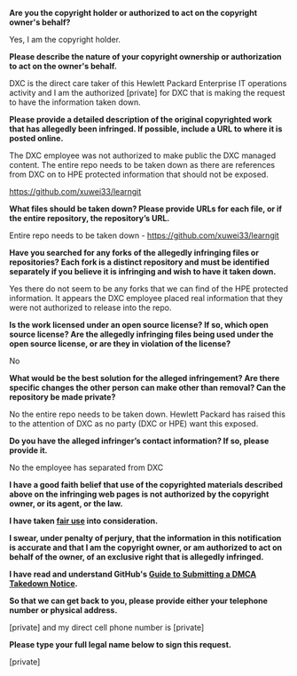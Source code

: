 **Are you the copyright holder or authorized to act on the copyright owner's behalf?**

Yes, I am the copyright holder.

**Please describe the nature of your copyright ownership or authorization to act on the owner's behalf.**

DXC is the direct care taker of this Hewlett Packard Enterprise IT operations activity and I am the authorized [private] for DXC that is making the request to have the information taken down.

**Please provide a detailed description of the original copyrighted work that has allegedly been infringed. If possible, include a URL to where it is posted online.**

The DXC employee was not authorized to make public the DXC managed content. The entire repo needs to be taken down as there are references from DXC on to HPE protected information that should not be exposed.

https://github.com/xuwei33/learngit

**What files should be taken down? Please provide URLs for each file, or if the entire repository, the repository’s URL.**

Entire repo needs to be taken down - https://github.com/xuwei33/learngit

**Have you searched for any forks of the allegedly infringing files or repositories? Each fork is a distinct repository and must be identified separately if you believe it is infringing and wish to have it taken down.**

Yes there do not seem to be any forks that we can find of the HPE protected information. It appears the DXC employee placed real information that they were not authorized to release into the repo.

**Is the work licensed under an open source license? If so, which open source license? Are the allegedly infringing files being used under the open source license, or are they in violation of the license?**

No

**What would be the best solution for the alleged infringement? Are there specific changes the other person can make other than removal? Can the repository be made private?**

No the entire repo needs to be taken down. Hewlett Packard has raised this to the attention of DXC as no party (DXC or HPE) want this exposed.

**Do you have the alleged infringer’s contact information? If so, please provide it.**

No the employee has separated from DXC

**I have a good faith belief that use of the copyrighted materials described above on the infringing web pages is not authorized by the copyright owner, or its agent, or the law.**

**I have taken <a href="https://www.lumendatabase.org/topics/22">fair use</a> into consideration.**

**I swear, under penalty of perjury, that the information in this notification is accurate and that I am the copyright owner, or am authorized to act on behalf of the owner, of an exclusive right that is allegedly infringed.**

**I have read and understand GitHub's <a href="https://help.github.com/articles/guide-to-submitting-a-dmca-takedown-notice/">Guide to Submitting a DMCA Takedown Notice</a>.**

**So that we can get back to you, please provide either your telephone number or physical address.**

[private] and my direct cell phone number is [private]  

**Please type your full legal name below to sign this request.**

[private]
